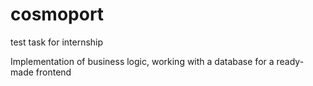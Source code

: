 # cosmoport
test task for internship

Implementation of business logic, working with a database for a ready-made frontend
